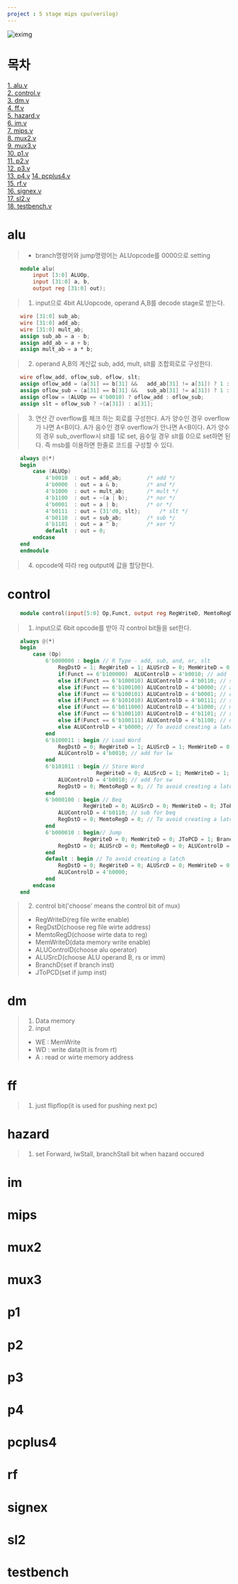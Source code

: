 ```yaml
---
project : 5 stage mips cpu(verilog)
---
```

![eximg](./refpic.jpg)  
# 목차 
[1. alu.v](#alu)  
[2. control.v](#control)  
[3. dm.v](#dm)  
[4. ff.v](#ff)  
[5. hazard.v](#hazard)  
[6. im.v](#im)  
[7. mips.v](#mips)  
[8. mux2.v](#mux2)  
[9. mux3.v](#mux3)  
[10. p1.v](#p1)  
[11. p2.v](#p2)  
[12. p3.v](#p3)  
[13. p4.v](#p4) 
[14. pcplus4.v](#pcplus4)  
[15. rf.v](#rf)  
[16. signex.v](#signex)  
[17. sl2.v](#sl2)  
[18. testbench.v](#testbench)



# alu
> * branch명령어와 jump명령어는 ALUopcode를 0000으로 setting
```verilog
	module alu(
		input [3:0] ALUOp,
		input [31:0] a, b,
		output reg [31:0] out);
```
> 1. input으로 4bit ALUopcode,  operand A,B를 decode stage로 받는다.
```verilog
	wire [31:0] sub_ab;
	wire [31:0] add_ab;
	wire [31:0] mult_ab;
	assign sub_ab = a - b;
	assign add_ab = a + b;
	assign mult_ab = a * b;
```
>2. operand A,B의 계산값 sub, add, mult, slt를 조합회로로 구성한다.
```verilog
	wire oflow_add, oflow_sub, oflow, slt;
	assign oflow_add = (a[31] == b[31] && 	add_ab[31] != a[31]) ? 1 : 0;
	assign oflow_sub = (a[31] == b[31] && 	sub_ab[31] != a[31]) ? 1 : 0;
	assign oflow = (ALUOp == 4'b0010) ? oflow_add : oflow_sub;
	assign slt = oflow_sub ? ~(a[31]) : a[31];
```
> 3.  연산 간 overflow를 체크 하는 회로를 구성한다.  A가 양수인 경우 overflow가 나면 A<B이다. A가 음수인 경우 overflow가 안나면 A<B이다.  A가 양수의 경우 sub_overflow시 slt를 1로 set, 음수일 경우 slt를 0으로 set하면 된다.  즉 msb를 이용하면 한줄로 코드를 구성할 수 있다.
```verilog
	always @(*) 
	begin
		case (ALUOp)
			4'b0010  : out = add_ab;		/* add */
			4'b0000  : out = a & b;			/* and */
			4'b1000  : out = mult_ab;		/* mult */
			4'b1100  : out = ~(a | b);		/* nor */
			4'b0001  : out = a | b;			/* or */
			4'b0111  : out = {31'd0, slt};		/* slt */
			4'b0110  : out = sub_ab;		/* sub */
			4'b1101  : out = a ^ b;			/* xor */
			default  : out = 0;
		endcase
	end
	endmodule
```
> 4.  opcode에 따라 reg output에 값을 할당한다.  

# control
```verilog
	module control(input[5:0] Op,Funct, output reg RegWriteD, MemtoRegD,MemWriteD,output reg[3:0] ALUControlD, output reg ALUSrcD, RegDstD, BranchD,JToPCD);
```
> 1. input으로 6bit opcode를 받아 각 control bit들을 set한다.
```verilog
	always @(*)
	begin
		case (Op)
			6'b000000 : begin // R Type - add, sub, and, or, slt
				RegDstD = 1; RegWriteD = 1; ALUSrcD = 0; MemWriteD = 0; MemtoRegD = 0; JToPCD = 0; BranchD = 0;
				if(Funct == 6'b100000)	ALUControlD = 4'b0010; // add
				else if(Funct == 6'b100010) ALUControlD = 4'b0110; // sub
				else if(Funct == 6'b100100) ALUControlD = 4'b0000; // and
				else if(Funct == 6'b100101) ALUControlD = 4'b0001; // or
				else if(Funct == 6'b101010) ALUControlD = 4'b0111; // slt
				else if(Funct == 6'b011000) ALUControlD = 4'b1000; // mult
				else if(Funct == 6'b100110) ALUControlD = 4'b1101; // xor 
				else if(Funct == 6'b100111) ALUControlD = 4'b1100; // nor
				else ALUControlD = 4'b0000; // To avoid creating a latch
			end
			6'b100011 : begin // Load Word
				RegDstD = 0; RegWriteD = 1; ALUSrcD = 1; MemWriteD = 0; MemtoRegD = 1; JToPCD = 0; BranchD = 0;
				ALUControlD = 4'b0010; // add for lw
			end
			6'b101011 : begin // Store Word
				            RegWriteD = 0; ALUSrcD = 1; MemWriteD = 1; JToPCD = 0; BranchD = 0;
				ALUControlD = 4'b0010; // add for sw
				RegDstD = 0; MemtoRegD = 0; // To avoid creating a latch
			end
			6'b000100 : begin // Beq
					    RegWriteD = 0; ALUSrcD = 0; MemWriteD = 0; JToPCD = 0; BranchD = 1;
				ALUControlD = 4'b0110; // sub for beq
				RegDstD = 0; MemtoRegD = 0; // To avoid creating a latch
			end
			6'b000010 : begin// Jump
					    RegWriteD = 0; MemWriteD = 0; JToPCD = 1; BranchD= 0;
				RegDstD = 0; ALUSrcD = 0; MemtoRegD = 0; ALUControlD = 4'b0000; // To avoid creating a latch
			end
			default : begin // To avoid creating a latch
				RegDstD = 0; RegWriteD = 0; ALUSrcD = 0; MemWriteD = 0; MemtoRegD = 0; JToPCD = 0; BranchD = 0;
				ALUControlD = 4'b0000; 
			end
		endcase
	end
```
> 2. control bit('choose' means the control bit of mux)
>* RegWriteD(reg file write enable)
>* RegDstD(choose reg file wirte address)
>* MemtoRegD(choose wirte data to reg)
>* MemWriteD(data memory write enable)
>* ALUControlD(choose alu operator)
>* ALUSrcD(choose ALU operand B, rs or imm)
>* BranchD(set if branch inst)
>* JToPCD(set if jump inst)


# dm
> 1. Data memory
> 2. input
 >* WE : MemWrite
 >* WD : write data(It is from rt)
 >* A : read or wirte memory address

# ff
> 1. just flipflop(it is used for pushing next pc)
# hazard
> 1. set Forward, lwStall, branchStall bit when hazard occured
# im

# mips
# mux2
# mux3
# p1
# p2
# p3
# p4
# pcplus4
# rf
# signex
# sl2
# testbench
<!--stackedit_data:
eyJoaXN0b3J5IjpbMTQ4Mzc2MzU0NiwxNzQwMDE3Njg3LDEyMz
YxODA1NzAsMTE3NjEwNzkwMCwzNTg3NDgxMzIsLTIyMjc2OTEx
NiwtMjgyNTE4MTAxLC02MTU0MjE5NzQsLTIwMjAwNzkzMzQsMT
Y1NTE0NTc0NiwtMTQ3MzI5ODgyMiwxNTA1NTQ4MjI4LDE0MzU1
MjkxMjYsLTEwNzYxNTg4ODEsLTIwNDE1OTAzMDUsLTIxNzkxND
QyNiwyNjI2OTQzNDYsMTQwODEwOTA3MiwxMzc2ODAxNjYwLDE1
MjE4NDEyMjJdfQ==
-->